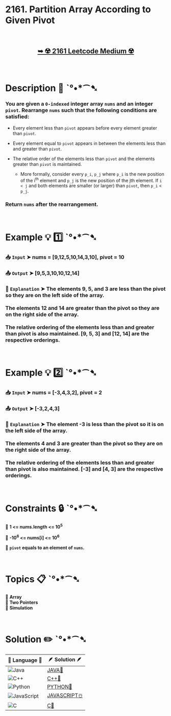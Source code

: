 # 2161. Partition Array According to Given Pivot

</br>

<h2 align="center"> 

<a href="https://leetcode.com/problems/partition-array-according-to-given-pivot/description/?envType=daily-question&envId=2025-03-03"><strong>➥ ☢️ 2161 Leetcode Medium ☢️ </strong></a>
</h2>

</br>

# Description 📜 ˋ°•*⁀➷

### You are given a `0-indexed` integer array `nums` and an integer `pivot`. Rearrange `nums` such that the following conditions are satisfied:


- Every element less than `pivot` appears before every element greater than `pivot`.

- Every element equal to `pivot` appears in between the elements less than and greater than `pivot`.

- The relative order of the elements less than `pivot` and the elements greater than `pivot` is maintained.

    - More formally, consider every `p_i`, `p_j` where `p_i` is the new position of the i<sup>th</sup> element and `p_j` is the new position of the jth element. If `i < j` and both elements are smaller (or larger) than `pivot`, then `p_i` < `p_j`.

### Return `nums` after the rearrangement.

</br>

# Example 💡 1️⃣ ˋ°•*⁀➷

  ### 📥 `Input`  ➤  nums = [9,12,5,10,14,3,10], pivot = 10

  ### 📤 `Output`  ➤ [9,5,3,10,10,12,14]

  ### 🔦 `Explanation`  ➤ The elements 9, 5, and 3 are less than the pivot so they are on the left side of the array.</br></br>The elements 12 and 14 are greater than the pivot so they are on the right side of the array.</br></br>The relative ordering of the elements less than and greater than pivot is also maintained. [9, 5, 3] and [12, 14] are the respective orderings.

</br>

# Example 💡 2️⃣ ˋ°•*⁀➷

  ### 📥 `Input` ➤ nums = [-3,4,3,2], pivot = 2

  ### 📤 `Output`  ➤ [-3,2,4,3]

  ### 🔦 `Explanation` ➤ The element -3 is less than the pivot so it is on the left side of the array.</br></br>The elements 4 and 3 are greater than the pivot so they are on the right side of the array.</br></br>The relative ordering of the elements less than and greater than pivot is also maintained. [-3] and [4, 3] are the respective orderings.

</br>

# Constraints 🔒 ˋ°•*⁀➷

🔹 **1 <= nums.length <= 10<sup>5</sup>** </br>

🔹 **-10<sup>6</sup> <= nums[i] <= 10<sup>6</sup>** </br>

🔹 **`pivot` equals to an element of `nums`.** </br>

</br>

# Topics 📋 ˋ°•*⁀➷

🔸 **Array**  </br>
🔸 **Two Pointers**  </br>
🔸 **Simulation**  </br>

</br>

# Solution ✏️ ˋ°•*⁀➷

| 📒 Language 📒  | 🪶 Solution 🪶 |
| ------------- | ------------- |
|  ![Java](https://img.shields.io/badge/java-%23ED8B00.svg?style=for-the-badge&logo=openjdk&logoColor=white)  | [JAVA🍁](https://github.com/Prakhar-002/LEETCODE/blob/main/%F0%9F%8D%84%20Daily%20Challenge%202025%20%F0%9F%8D%B3/%F0%9F%94%AC%20Examine%20Thoroughly%20%F0%9F%A7%AC/03%20Mar%20%F0%9F%8C%BC/03%20-%2003%20-%202025%20---%202161.%20Partition%20Array%20According%20to%20Given%20Pivot%20%E2%98%83%EF%B8%8F%20%F0%9F%8D%81%20%F0%9F%8D%B0%20%F0%9F%8E%B2%20%F0%9F%92%96/%F0%9F%8D%81JAVA%20-%202161.%20Partition%20Array%20According%20to%20Given%20Pivot.java) |
|  ![C++](https://img.shields.io/badge/c++-%2300599C.svg?style=for-the-badge&logo=c%2B%2B&logoColor=white)  | [C++🎲](https://github.com/Prakhar-002/LEETCODE/blob/main/%F0%9F%8D%84%20Daily%20Challenge%202025%20%F0%9F%8D%B3/%F0%9F%94%AC%20Examine%20Thoroughly%20%F0%9F%A7%AC/03%20Mar%20%F0%9F%8C%BC/03%20-%2003%20-%202025%20---%202161.%20Partition%20Array%20According%20to%20Given%20Pivot%20%E2%98%83%EF%B8%8F%20%F0%9F%8D%81%20%F0%9F%8D%B0%20%F0%9F%8E%B2%20%F0%9F%92%96/%F0%9F%8E%B2CPP%20-%202161.%20Partition%20Array%20According%20to%20Given%20Pivot.cpp)  |
|  ![Python](https://img.shields.io/badge/python-3670A0?style=for-the-badge&logo=python&logoColor=ffdd54)    | [PYTHON🍰](https://github.com/Prakhar-002/LEETCODE/blob/main/%F0%9F%8D%84%20Daily%20Challenge%202025%20%F0%9F%8D%B3/%F0%9F%94%AC%20Examine%20Thoroughly%20%F0%9F%A7%AC/03%20Mar%20%F0%9F%8C%BC/03%20-%2003%20-%202025%20---%202161.%20Partition%20Array%20According%20to%20Given%20Pivot%20%E2%98%83%EF%B8%8F%20%F0%9F%8D%81%20%F0%9F%8D%B0%20%F0%9F%8E%B2%20%F0%9F%92%96/%F0%9F%8D%B0PYTHON%20-%202161.%20Partition%20Array%20According%20to%20Given%20Pivot.py) |
| ![JavaScript](https://img.shields.io/badge/javascript-%23323330.svg?style=for-the-badge&logo=javascript&logoColor=%23F7DF1E)   | [JAVASCRIPT☃️](https://github.com/Prakhar-002/LEETCODE/blob/main/%F0%9F%8D%84%20Daily%20Challenge%202025%20%F0%9F%8D%B3/%F0%9F%94%AC%20Examine%20Thoroughly%20%F0%9F%A7%AC/03%20Mar%20%F0%9F%8C%BC/03%20-%2003%20-%202025%20---%202161.%20Partition%20Array%20According%20to%20Given%20Pivot%20%E2%98%83%EF%B8%8F%20%F0%9F%8D%81%20%F0%9F%8D%B0%20%F0%9F%8E%B2%20%F0%9F%92%96/%E2%98%83%EF%B8%8FJAVASCRIPT%20-%202161.%20Partition%20Array%20According%20to%20Given%20Pivot.js) |
|   ![C](https://img.shields.io/badge/c-%2300599C.svg?style=for-the-badge&logo=c&logoColor=white)   | [C💖](https://github.com/Prakhar-002/LEETCODE/blob/main/%F0%9F%8D%84%20Daily%20Challenge%202025%20%F0%9F%8D%B3/%F0%9F%94%AC%20Examine%20Thoroughly%20%F0%9F%A7%AC/03%20Mar%20%F0%9F%8C%BC/03%20-%2003%20-%202025%20---%202161.%20Partition%20Array%20According%20to%20Given%20Pivot%20%E2%98%83%EF%B8%8F%20%F0%9F%8D%81%20%F0%9F%8D%B0%20%F0%9F%8E%B2%20%F0%9F%92%96/%F0%9F%92%96C%20-%202161.%20Partition%20Array%20According%20to%20Given%20Pivot.c)  |
